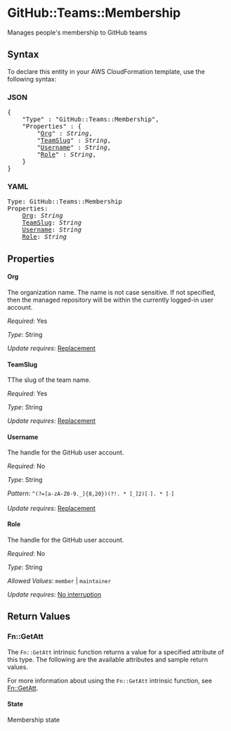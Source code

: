 # GitHub::Teams::Membership

Manages people's membership to GitHub teams

## Syntax

To declare this entity in your AWS CloudFormation template, use the following syntax:

### JSON

<pre>
{
    "Type" : "GitHub::Teams::Membership",
    "Properties" : {
        "<a href="#org" title="Org">Org</a>" : <i>String</i>,
        "<a href="#teamslug" title="TeamSlug">TeamSlug</a>" : <i>String</i>,
        "<a href="#username" title="Username">Username</a>" : <i>String</i>,
        "<a href="#role" title="Role">Role</a>" : <i>String</i>,
    }
}
</pre>

### YAML

<pre>
Type: GitHub::Teams::Membership
Properties:
    <a href="#org" title="Org">Org</a>: <i>String</i>
    <a href="#teamslug" title="TeamSlug">TeamSlug</a>: <i>String</i>
    <a href="#username" title="Username">Username</a>: <i>String</i>
    <a href="#role" title="Role">Role</a>: <i>String</i>
</pre>

## Properties

#### Org

The organization name. The name is not case sensitive. If not specified, then the managed repository will be within the currently logged-in user account.

_Required_: Yes

_Type_: String

_Update requires_: [Replacement](https://docs.aws.amazon.com/AWSCloudFormation/latest/UserGuide/using-cfn-updating-stacks-update-behaviors.html#update-replacement)

#### TeamSlug

TThe slug of the team name.

_Required_: Yes

_Type_: String

_Update requires_: [Replacement](https://docs.aws.amazon.com/AWSCloudFormation/latest/UserGuide/using-cfn-updating-stacks-update-behaviors.html#update-replacement)

#### Username

The handle for the GitHub user account.

_Required_: No

_Type_: String

_Pattern_: <code>^(?=[a-zA-Z0-9._]{8,20}$)(?!.*[_.]{2})[^_.].*[^_.]$</code>

_Update requires_: [Replacement](https://docs.aws.amazon.com/AWSCloudFormation/latest/UserGuide/using-cfn-updating-stacks-update-behaviors.html#update-replacement)

#### Role

The handle for the GitHub user account.

_Required_: No

_Type_: String

_Allowed Values_: <code>member</code> | <code>maintainer</code>

_Update requires_: [No interruption](https://docs.aws.amazon.com/AWSCloudFormation/latest/UserGuide/using-cfn-updating-stacks-update-behaviors.html#update-no-interrupt)

## Return Values

### Fn::GetAtt

The `Fn::GetAtt` intrinsic function returns a value for a specified attribute of this type. The following are the available attributes and sample return values.

For more information about using the `Fn::GetAtt` intrinsic function, see [Fn::GetAtt](https://docs.aws.amazon.com/AWSCloudFormation/latest/UserGuide/intrinsic-function-reference-getatt.html).

#### State

Membership state

